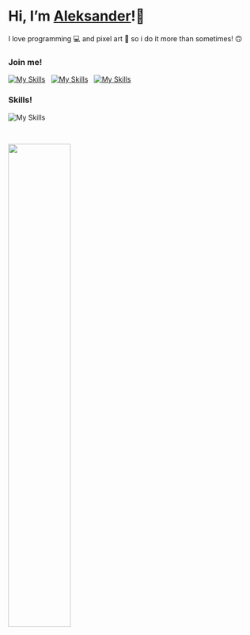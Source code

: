 # Hi, I’m <a href="https://alukasiewicz.online">Aleksander</a>!👋                                                                                 
I love programming 💻 and pixel art 🎨 so i do it more than sometimes! 🙃

### Join me!
[![My Skills](https://skillicons.dev/icons?i=twitter)](https://twitter.com/oleklukasiewicz) &nbsp;
[![My Skills](https://skillicons.dev/icons?i=instagram)](https://www.instagram.com/oleklukasiewicz/) &nbsp;
[![My Skills](https://skillicons.dev/icons?i=discord)](https://discord.com/users/512282863706832943) &nbsp;

### Skills!
![My Skills](https://skillicons.dev/icons?i=svelte,js,cs,visualstudio,vscode,firebase)

</br>

<p align="left">
  <img width="50%" src="https://github-readme-stats.vercel.app/api?username=oleklukasiewicz&show_icons=true&bg_color=161b22&border_color=30363d&text_color=c9d1d9" />
  <!--<img width="50%" src="https://github-readme-stats.vercel.app/api/top-langs?username=oleklukasiewicz&layout=compact&show_icons=true&langs_count=5&bg_color=161b22&border_color=30363d&text_color=c9d1d9" /> --->
</p>

<!---
aleksanderlukasiewicz/aleksanderlukasiewicz is a ✨ special ✨ repository because its `README.md` (this file) appears on your GitHub profile.
You can click the Preview link to take a look at your changes.
--->
